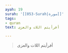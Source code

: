 ```yaml
---
ayah: 19
surah: '[[053-Surah|سورة]]'
tags:
- quran
text: أفرأيتم اللات والعزى

---
```

> أفرأيتم اللات والعزى
